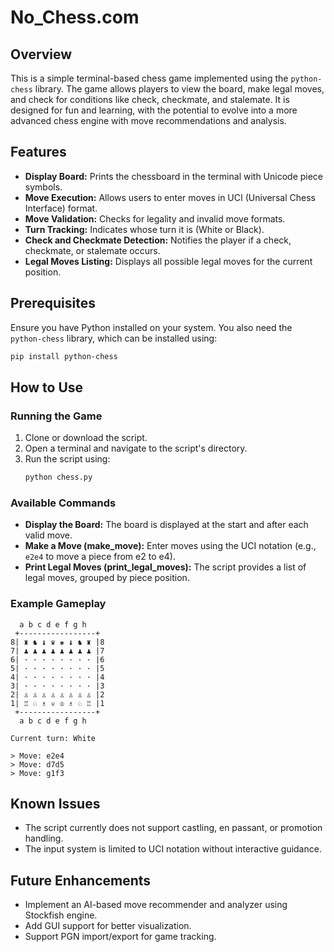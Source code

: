 # No_Chess.com

## Overview
This is a simple terminal-based chess game implemented using the `python-chess` library. The game allows players to view the board, make legal moves, and check for conditions like check, checkmate, and stalemate. It is designed for fun and learning, with the potential to evolve into a more advanced chess engine with move recommendations and analysis.

## Features
- **Display Board:** Prints the chessboard in the terminal with Unicode piece symbols.
- **Move Execution:** Allows users to enter moves in UCI (Universal Chess Interface) format.
- **Move Validation:** Checks for legality and invalid move formats.
- **Turn Tracking:** Indicates whose turn it is (White or Black).
- **Check and Checkmate Detection:** Notifies the player if a check, checkmate, or stalemate occurs.
- **Legal Moves Listing:** Displays all possible legal moves for the current position.

## Prerequisites
Ensure you have Python installed on your system. You also need the `python-chess` library, which can be installed using:

```sh
pip install python-chess
```

## How to Use
### Running the Game
1. Clone or download the script.
2. Open a terminal and navigate to the script's directory.
3. Run the script using:
   ```sh
   python chess.py
   ```

### Available Commands
- **Display the Board:** The board is displayed at the start and after each valid move.
- **Make a Move (make_move):** Enter moves using the UCI notation (e.g., `e2e4` to move a piece from e2 to e4).
- **Print Legal Moves (print_legal_moves):** The script provides a list of legal moves, grouped by piece position.

### Example Gameplay
```
  a b c d e f g h
 +-----------------+
8| ♜ ♞ ♝ ♛ ♚ ♝ ♞ ♜ |8
7| ♟ ♟ ♟ ♟ ♟ ♟ ♟ ♟ |7
6| · · · · · · · · |6
5| · · · · · · · · |5
4| · · · · · · · · |4
3| · · · · · · · · |3
2| ♙ ♙ ♙ ♙ ♙ ♙ ♙ ♙ |2
1| ♖ ♘ ♗ ♕ ♔ ♗ ♘ ♖ |1
 +-----------------+
  a b c d e f g h

Current turn: White

> Move: e2e4
> Move: d7d5
> Move: g1f3
```

## Known Issues
- The script currently does not support castling, en passant, or promotion handling.
- The input system is limited to UCI notation without interactive guidance.

## Future Enhancements
- Implement an AI-based move recommender and analyzer using Stockfish engine.
- Add GUI support for better visualization.
- Support PGN import/export for game tracking.
